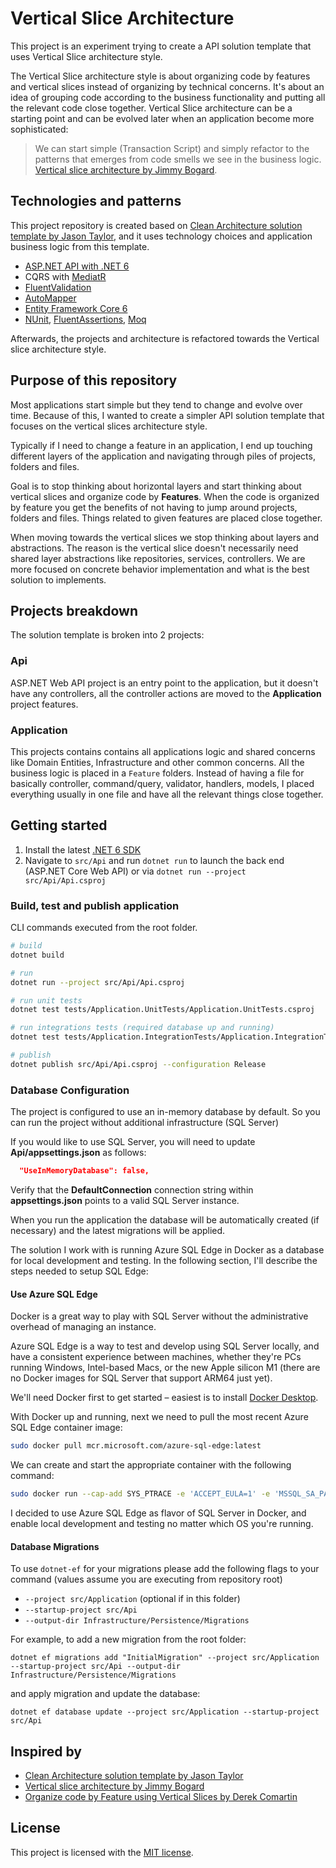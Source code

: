 # Vertical Slice Architecture

This project is an experiment trying to create a API solution template that uses Vertical Slice architecture style.

The Vertical Slice architecture style is about organizing code by features and vertical slices instead of organizing by technical concerns. It's about an idea of grouping code according to the business functionality and putting all the relevant code close together.
Vertical Slice architecture can be a starting point and can be evolved later when an application become more sophisticated:

> We can start simple (Transaction Script) and simply refactor to the patterns that emerges from code smells we see in the business logic. [Vertical slice architecture by Jimmy Bogard](https://jimmybogard.com/vertical-slice-architecture/).

## Technologies and patterns

This project repository is created based on [Clean Architecture solution template by Jason Taylor](https://github.com/jasontaylordev/CleanArchitecture), and it uses technology choices and application business logic from this template.

- [ASP.NET API with .NET 6](https://docs.microsoft.com/en-us/aspnet/core/?view=aspnetcore-6.0)
- CQRS with [MediatR](https://github.com/jbogard/MediatR)
- [FluentValidation](https://fluentvalidation.net/)
- [AutoMapper](https://automapper.org/)
- [Entity Framework Core 6](https://docs.microsoft.com/en-us/ef/core/)
- [NUnit](https://nunit.org/), [FluentAssertions](https://fluentassertions.com/), [Moq](https://github.com/moq)

Afterwards, the projects and architecture is refactored towards the Vertical slice architecture style.

## Purpose of this repository

Most applications start simple but they tend to change and evolve over time. Because of this, I wanted to create a simpler API solution template that focuses on the vertical slices architecture style.

Typically if I need to change a feature in an application, I end up touching different layers of the application and navigating through piles of projects, folders and files.

Goal is to stop thinking about horizontal layers and start thinking about vertical slices and organize code by **Features**. When the code is organized by feature you get the benefits of not having to jump around projects, folders and files. Things related to given features are placed close together.

When moving towards the vertical slices we stop thinking about layers and abstractions. The reason is the vertical slice doesn't necessarily need shared layer abstractions like repositories, services, controllers. We are more focused on concrete behavior implementation and what is the best solution to implements.

## Projects breakdown

The solution template is broken into 2 projects:

### Api

ASP.NET Web API project is an entry point to the application, but it doesn't have any controllers, all the controller actions are moved to the **Application** project features.

### Application

This projects contains contains all applications logic and shared concerns like Domain Entities, Infrastructure and other common concerns. All the business logic is placed in a `Feature` folders. Instead of having a file for basically controller, command/query, validator, handlers, models, I placed everything usually in one file and have all the relevant things close together.

## Getting started

1. Install the latest [.NET 6 SDK](https://dotnet.microsoft.com/download/dotnet/6.0)
2. Navigate to `src/Api` and run `dotnet run` to launch the back end (ASP.NET Core Web API) or via `dotnet run --project src/Api/Api.csproj`

### Build, test and publish application

CLI commands executed from the root folder.

```bash
# build
dotnet build

# run
dotnet run --project src/Api/Api.csproj

# run unit tests
dotnet test tests/Application.UnitTests/Application.UnitTests.csproj 

# run integrations tests (required database up and running)
dotnet test tests/Application.IntegrationTests/Application.IntegrationTests.csproj 

# publish
dotnet publish src/Api/Api.csproj --configuration Release 
```

### Database Configuration

The project is configured to use an in-memory database by default. So you can run the project without additional infrastructure (SQL Server)

If you would like to use SQL Server, you will need to update **Api/appsettings.json** as follows:

```json
  "UseInMemoryDatabase": false,
```

Verify that the **DefaultConnection** connection string within **appsettings.json** points to a valid SQL Server instance.

When you run the application the database will be automatically created (if necessary) and the latest migrations will be applied.

The solution I work with is running Azure SQL Edge in Docker as a database for local development and testing. In the following section, I'll describe the steps needed to setup SQL Edge:

#### Use Azure SQL Edge

Docker is a great way to play with SQL Server without the administrative overhead of managing an instance.

Azure SQL Edge is a way to test and develop using SQL Server locally, and have a consistent experience between machines, whether they're PCs running Windows, Intel-based Macs, or the new Apple silicon M1 (there are no Docker images for SQL Server that support ARM64 just yet).

We'll need Docker first to get started – easiest is to install [Docker Desktop](https://www.docker.com/products/docker-desktop/).

With Docker up and running, next we need to pull the most recent Azure SQL Edge container image:

```bash
sudo docker pull mcr.microsoft.com/azure-sql-edge:latest
```

We can create and start the appropriate container with the following command:

```bash
sudo docker run --cap-add SYS_PTRACE -e 'ACCEPT_EULA=1' -e 'MSSQL_SA_PASSWORD=yourStrong(!)Password' -p 1433:1433 --name azuresqledge -d mcr.microsoft.com/azure-sql-edge
```

I decided to use Azure SQL Edge as flavor of SQL Server in Docker, and enable local development and testing no matter which OS you're running.

#### Database Migrations

To use `dotnet-ef` for your migrations please add the following flags to your command (values assume you are executing from repository root)

- `--project src/Application` (optional if in this folder)
- `--startup-project src/Api`
- `--output-dir Infrastructure/Persistence/Migrations`

For example, to add a new migration from the root folder:

 ```shell
dotnet ef migrations add "InitialMigration" --project src/Application --startup-project src/Api --output-dir Infrastructure/Persistence/Migrations
```

and apply migration and update the database:

```shell
dotnet ef database update --project src/Application --startup-project src/Api   
```

## Inspired by

- [Clean Architecture solution template by Jason Taylor](https://github.com/jasontaylordev/CleanArchitecture)
- [Vertical slice architecture by Jimmy Bogard](https://jimmybogard.com/vertical-slice-architecture/)
- [Organize code by Feature using Vertical Slices by Derek Comartin](https://codeopinion.com/organizing-code-by-feature-using-vertical-slices/)

## License

This project is licensed with the [MIT license](./LICENSE).
